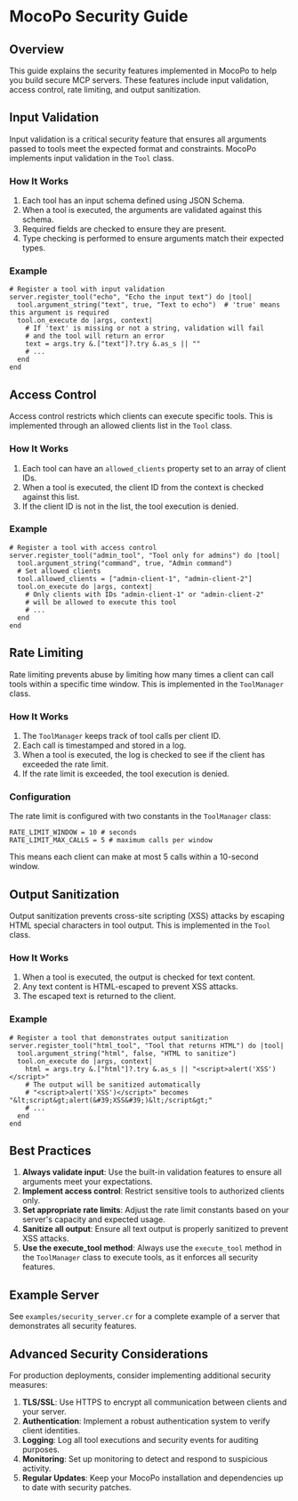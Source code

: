 # MocoPo Security Guide

## Overview

This guide explains the security features implemented in MocoPo to help you build secure MCP servers. These features include input validation, access control, rate limiting, and output sanitization.

## Input Validation

Input validation is a critical security feature that ensures all arguments passed to tools meet the expected format and constraints. MocoPo implements input validation in the `Tool` class.

### How It Works

1. Each tool has an input schema defined using JSON Schema.
2. When a tool is executed, the arguments are validated against this schema.
3. Required fields are checked to ensure they are present.
4. Type checking is performed to ensure arguments match their expected types.

### Example

```crystal
# Register a tool with input validation
server.register_tool("echo", "Echo the input text") do |tool|
  tool.argument_string("text", true, "Text to echo")  # 'true' means this argument is required
  tool.on_execute do |args, context|
    # If 'text' is missing or not a string, validation will fail
    # and the tool will return an error
    text = args.try &.["text"]?.try &.as_s || ""
    # ...
  end
end
```

## Access Control

Access control restricts which clients can execute specific tools. This is implemented through an allowed clients list in the `Tool` class.

### How It Works

1. Each tool can have an `allowed_clients` property set to an array of client IDs.
2. When a tool is executed, the client ID from the context is checked against this list.
3. If the client ID is not in the list, the tool execution is denied.

### Example

```crystal
# Register a tool with access control
server.register_tool("admin_tool", "Tool only for admins") do |tool|
  tool.argument_string("command", true, "Admin command")
  # Set allowed clients
  tool.allowed_clients = ["admin-client-1", "admin-client-2"]
  tool.on_execute do |args, context|
    # Only clients with IDs "admin-client-1" or "admin-client-2"
    # will be allowed to execute this tool
    # ...
  end
end
```

## Rate Limiting

Rate limiting prevents abuse by limiting how many times a client can call tools within a specific time window. This is implemented in the `ToolManager` class.

### How It Works

1. The `ToolManager` keeps track of tool calls per client ID.
2. Each call is timestamped and stored in a log.
3. When a tool is executed, the log is checked to see if the client has exceeded the rate limit.
4. If the rate limit is exceeded, the tool execution is denied.

### Configuration

The rate limit is configured with two constants in the `ToolManager` class:

```crystal
RATE_LIMIT_WINDOW = 10 # seconds
RATE_LIMIT_MAX_CALLS = 5 # maximum calls per window
```

This means each client can make at most 5 calls within a 10-second window.

## Output Sanitization

Output sanitization prevents cross-site scripting (XSS) attacks by escaping HTML special characters in tool output. This is implemented in the `Tool` class.

### How It Works

1. When a tool is executed, the output is checked for text content.
2. Any text content is HTML-escaped to prevent XSS attacks.
3. The escaped text is returned to the client.

### Example

```crystal
# Register a tool that demonstrates output sanitization
server.register_tool("html_tool", "Tool that returns HTML") do |tool|
  tool.argument_string("html", false, "HTML to sanitize")
  tool.on_execute do |args, context|
    html = args.try &.["html"]?.try &.as_s || "<script>alert('XSS')</script>"
    # The output will be sanitized automatically
    # "<script>alert('XSS')</script>" becomes "&lt;script&gt;alert(&#39;XSS&#39;)&lt;/script&gt;"
    # ...
  end
end
```

## Best Practices

1. **Always validate input**: Use the built-in validation features to ensure all arguments meet your expectations.
2. **Implement access control**: Restrict sensitive tools to authorized clients only.
3. **Set appropriate rate limits**: Adjust the rate limit constants based on your server's capacity and expected usage.
4. **Sanitize all output**: Ensure all text output is properly sanitized to prevent XSS attacks.
5. **Use the execute_tool method**: Always use the `execute_tool` method in the `ToolManager` class to execute tools, as it enforces all security features.

## Example Server

See `examples/security_server.cr` for a complete example of a server that demonstrates all security features.

## Advanced Security Considerations

For production deployments, consider implementing additional security measures:

1. **TLS/SSL**: Use HTTPS to encrypt all communication between clients and your server.
2. **Authentication**: Implement a robust authentication system to verify client identities.
3. **Logging**: Log all tool executions and security events for auditing purposes.
4. **Monitoring**: Set up monitoring to detect and respond to suspicious activity.
5. **Regular Updates**: Keep your MocoPo installation and dependencies up to date with security patches.
